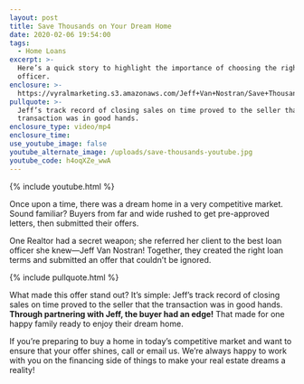 ```yaml
---
layout: post
title: Save Thousands on Your Dream Home
date: 2020-02-06 19:54:00
tags:
  - Home Loans
excerpt: >-
  Here’s a quick story to highlight the importance of choosing the right loan
  officer.
enclosure: >-
  https://vyralmarketing.s3.amazonaws.com/Jeff+Van+Nostran/Save+Thousands+on+Your+Dream+Home.mp4
pullquote: >-
  Jeff’s track record of closing sales on time proved to the seller that the
  transaction was in good hands.
enclosure_type: video/mp4
enclosure_time:
use_youtube_image: false
youtube_alternate_image: /uploads/save-thousands-youtube.jpg
youtube_code: h4oqXZe_wwA
---
```


{% include youtube.html %}

Once upon a time, there was a dream home in a very competitive market. Sound familiar? Buyers from far and wide rushed to get pre-approved letters, then submitted their offers.&nbsp;

One Realtor had a secret weapon; she referred her client to the best loan officer she knew—Jeff Van Nostran\! Together, they created the right loan terms and submitted an offer that couldn’t be ignored.&nbsp;

{% include pullquote.html %}

What made this offer stand out? It’s simple: Jeff’s track record of closing sales on time proved to the seller that the transaction was in good hands. **Through partnering with Jeff, the buyer had an edge\!** That made for one happy family ready to enjoy their dream home.&nbsp;

If you’re preparing to buy a home in today’s competitive market and want to ensure that your offer shines, call or email us. We’re always happy to work with you on the financing side of things to make your real estate dreams a reality\!